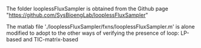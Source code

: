 The folder looplessFluxSampler is obtained from the Github page "https://github.com/SysBioengLab/looplessFluxSampler"

The matlab file './looplessFluxSampler/fxns/looplessFluxSampler.m' is alone modified to adopt to the other ways of verifying the presence of loop: LP-based and TIC-matrix-based

